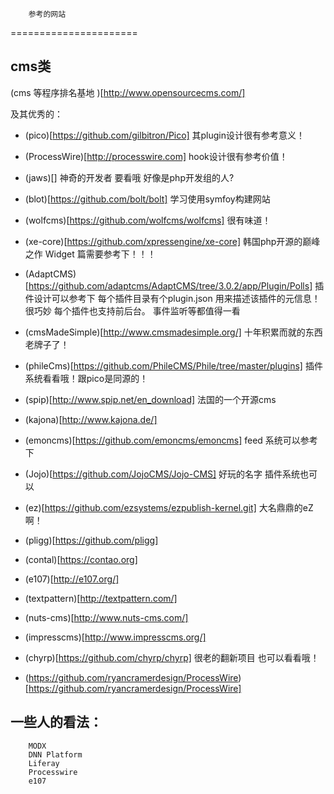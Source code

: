         参考的网站
======================

cms类
------------------
(cms 等程序排名基地 )[http://www.opensourcecms.com/]

及其优秀的：
* (pico)[https://github.com/gilbitron/Pico] 其plugin设计很有参考意义！
* (ProcessWire)[http://processwire.com]  hook设计很有参考价值！
*  (jaws)[] 神奇的开发者 要看哦 好像是php开发组的人?
* (blot)[https://github.com/bolt/bolt] 学习使用symfoy构建网站
* (wolfcms)[https://github.com/wolfcms/wolfcms] 很有味道！
* (xe-core)[https://github.com/xpressengine/xe-core] 韩国php开源的巅峰之作 Widget 篇需要参考下！！！
* (AdaptCMS)[https://github.com/adaptcms/AdaptCMS/tree/3.0.2/app/Plugin/Polls] 插件设计可以参考下
   每个插件目录有个plugin.json 用来描述该插件的元信息！很巧妙 每个插件也支持前后台。 事件监听等都值得一看
* (cmsMadeSimple)[http://www.cmsmadesimple.org/]  十年积累而就的东西 老牌子了！

* (phileCms)[https://github.com/PhileCMS/Phile/tree/master/plugins] 插件系统看看哦！跟pico是同源的！
* (spip)[http://www.spip.net/en_download] 法国的一个开源cms
* (kajona)[http://www.kajona.de/]
* (emoncms)[https://github.com/emoncms/emoncms]   feed 系统可以参考下
* (Jojo)[https://github.com/JojoCMS/Jojo-CMS] 好玩的名字 插件系统也可以
* (ez)[https://github.com/ezsystems/ezpublish-kernel.git]  大名鼎鼎的eZ 啊！

* (pligg)[https://github.com/pligg]
* (contal)[https://contao.org]
* (e107)[http://e107.org/]
* (textpattern)[http://textpattern.com/]
* (nuts-cms)[http://www.nuts-cms.com/]
* (impresscms)[http://www.impresscms.org/]
* (chyrp)[https://github.com/chyrp/chyrp] 很老的翻新项目 也可以看看哦！
* (https://github.com/ryancramerdesign/ProcessWire)[https://github.com/ryancramerdesign/ProcessWire]

一些人的看法：
-----------------
        MODX
        DNN Platform
        Liferay
        Processwire
        e107
